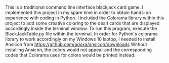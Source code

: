 This is a traditional command line interface blackjack card game. I implemented this project in my spare time in order to obtain hands-on experience with coding in Python. I included the Colorama library within this project to add some creative coloring to the dealt cards that are displayed accordingly inside the terminal window.
To run this program, execute the BlackJackTable.py file within the terminal. In order for Python's colorama library to work accordingly on my Windows 10 laptop, I needed to install Ansicon from https://github.com/adoxa/ansicon/downloads
Without installing Ansicon, the colors would not appear and the corresponding codes that Colorama uses for colors would be printed instead.

